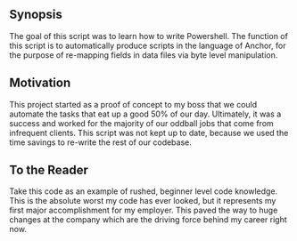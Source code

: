 ## Synopsis

The goal of this script was to learn how to write Powershell.
The function of this script is to automatically produce scripts in the language of Anchor, for the purpose of re-mapping fields in data files via byte level manipulation.

## Motivation

This project started as a proof of concept to my boss that we could automate the tasks that eat up a good 50% of our day.
Ultimately, it was a success and worked for the majority of our oddball jobs that come from infrequent clients.
This script was not kept up to date, because we used the time savings to re-write the rest of our codebase.

## To the Reader

Take this code as an example of rushed, beginner level code knowledge. This is the absolute worst my code has ever looked, but it represents my first major accomplishment for my employer.
This paved the way to huge changes at the company which are the driving force behind my career right now.